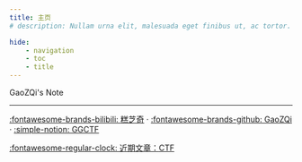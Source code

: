 ```yaml
---
title: 主页
# description: Nullam urna elit, malesuada eget finibus ut, ac tortor. 

hide:
    - navigation
    - toc
    - title
---
```

<!-- # 主页 -->

<link rel="stylesheet" href="css/index.css">
<div class="center-container">
  <span class="note-text">GaoZQi's Note</span>
</div>


---
[:fontawesome-brands-bilibili: 糕芝奇](https://space.bilibili.com/229571662)  ·  [:fontawesome-brands-github: GaoZQi](https://github.com/GaoZQi) ·  [:simple-notion: GGCTF](https://gaozqi.notion.site/d89d2c01587a4e87bd173ad8c8fd52f7?v=1a424dd567664341957429ba3a4b8ac4&pvs=4)

[:fontawesome-regular-clock: 近期文章：](.\pages\Home\list.md)[CTF](.\pages\CTF\index.md)
